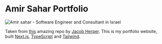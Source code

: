 # Amir Sahar Portfolio

![Amir sahar - Software Engineer and Consultant in Israel](https://res.cloudinary.com/dooz3lqjb/image/upload/v1689591362/Screenshot_2023-07-17_at_13.55.34_qa0irx.png)

Taken from [this](https://github.com/jakeherp/portfolio) amazing repo by [Jacob Herper](https://github.com/jakeherp). 
This is my portfolio website, built [Next.js](https://nextjs.org/), [TypeScript](https://www.typescriptlang.org/) and [Tailwind](https://tailwindcss.com/).